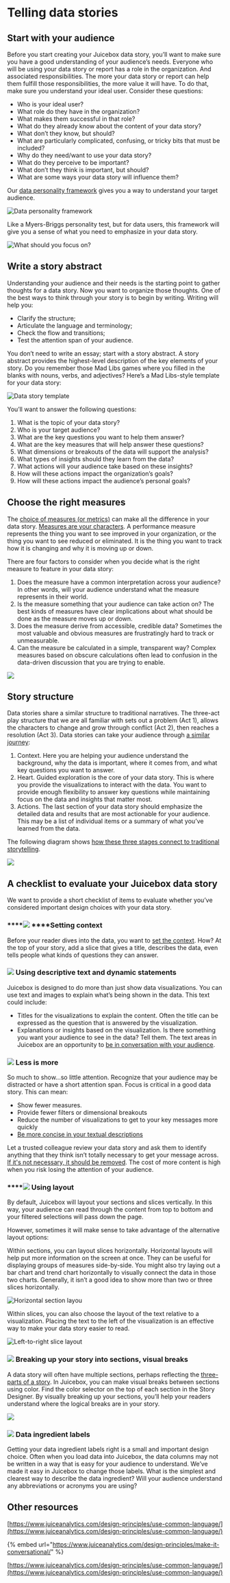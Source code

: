 # Telling data stories

## Start with your audience

Before you start creating your Juicebox data story, you’ll want to make sure you have a good understanding of your audience’s needs. Everyone who will be using your data story or report has a role in the organization. And associated responsibilities. The more your data story or report can help them fulfill those responsibilities, the more value it will have. To do that, make sure you understand your ideal user. Consider these questions:

* Who is your ideal user?
* What role do they have in the organization?
* What makes them successful in that role?
* What do they already know about the content of your data story?
* What don’t they know, but should?
* What are particularly complicated, confusing, or tricky bits that must be included?
* Why do they need/want to use your data story?
* What do they perceive to be important?
* What don’t they think is important, but should?
* What are some ways your data story will influence them?

Our [data personality framework](https://www.juiceanalytics.com/writing/toward-a-data-personality-framework) gives you a way to understand your target audience. 

![Data personality framework](https://lh4.googleusercontent.com/YJznB-8xRdPH4t43WHUois_hdbD1SOWNIx0Ln6S1sSisk1gt2yZOhg5E7T31GjzmOz94lPKgVG6ZtckJJHZEfffKxucq-AUkBJhLJ_pVVyauNzQSa59qwfahmLlJBodKvGR1oC0)

Like a Myers-Briggs personality test, but for data users, this framework will give you a sense of what you need to emphasize in your data story.

![What should you focus on?](https://lh6.googleusercontent.com/7Arch2IN3VcfXU5ZLafOuCAh-Z8Z3kWAm9wbJf-ED6905MYa2qK7lX3hTgnevU9U0nvCOUYlU0_ACZ7tyJDS-y_HYWNwBe5v0FkNLOcwlYEMpwtJiSoReEoBmNwlbp23ZYR-l6k)

## Write a story abstract  

Understanding your audience and their needs is the starting point to gather thoughts for a data story. Now you want to organize those thoughts. One of the best ways to think through your story is to begin by writing. Writing will help you:

* Clarify the structure;
* Articulate the language and terminology;
* Check the flow and transitions;
* Test the attention span of your audience.

You don’t need to write an essay; start with a story abstract. A story abstract provides the highest-level description of the key elements of your story. Do you remember those Mad Libs games where you filled in the blanks with nouns, verbs, and adjectives? Here’s a Mad Libs-style template for your data story:

![Data story template](https://lh3.googleusercontent.com/IVoSmMgipJ5fvVIYhgdha8saY3D5jUyYuZ-IQyokD4LHEU2UGNaznuYWAsZB-n2V5CJ4r1a1tn4bjRU0OmSigYMut8MkQjjaQ9WEwbLW1jfpGfDWWfV_KKDiureynGANpB-jCsM)

You’ll want to answer the following questions:

1. What is the topic of your data story?
2. Who is your target audience?
3. What are the key questions you want to help them answer?
4. What are the key measures that will help answer these questions?
5. What dimensions or breakouts of the data will support the analysis?
6. What types of insights should they learn from the data?
7. What actions will your audience take based on these insights?
8. How will these actions impact the organization’s goals?
9. How will these actions impact the audience’s personal goals?

## **Choose the right measures**

The [choice of measures \(or metrics\)](https://www.juiceanalytics.com/writing/choosing-right-metric) can make all the difference in your data story. [Measures are your characters](https://www.juiceanalytics.com/writing/metrics-are-the-characters-of-data-stories). A performance measure represents the thing you want to see improved in your organization, or the thing you want to see reduced or eliminated. It is the thing you want to track how it is changing and why it is moving up or down.

There are four factors to consider when you decide what is the right measure to feature in your data story:

1. Does the measure have a common interpretation across your audience? In other words, will your audience understand what the measure represents in their world.
2. Is the measure something that your audience can take action on? The best kinds of measures have clear implications about what should be done as the measure moves up or down.
3. Does the measure derive from accessible, credible data? Sometimes the most valuable and obvious measures are frustratingly hard to track or unmeasurable.
4. Can the measure be calculated in a simple, transparent way? Complex measures based on obscure calculations often lead to confusion in the data-driven discussion that you are trying to enable.

![](https://lh3.googleusercontent.com/umQISNXCBTS-H0F5z76yeJsStWV8wdGXGXevI9vSJw04znfKIzfHmVq9XuizdZUyLk_B3T3-V3mwqXglmuTY1aCycPGqP9m5WSdfY5CPGgF34dqzq9Cjmba-0Mo4KgRH5JQbsJs)

## Story structure 

Data stories share a similar structure to traditional narratives. The three-act play structure that we are all familiar with sets out a problem \(Act 1\), allows the characters to change and grow through conflict \(Act 2\), then reaches a resolution \(Act 3\). Data stories can take your audience through [a similar journey](https://www.juiceanalytics.com/writing/how-to-structure-your-data-story):

1. Context. Here you are helping your audience understand the background, why the data is important, where it comes from, and what key questions you want to answer.
2. Heart. Guided exploration is the core of your data story. This is where you provide the visualizations to interact with the data. You want to provide enough flexibility to answer key questions while maintaining focus on the data and insights that matter most.
3. Actions. The last section of your data story should emphasize the detailed data and results that are most actionable for your audience. This may be a list of individual items or a summary of what you’ve learned from the data.

The following diagram shows [how these three stages connect to traditional storytelling](https://www.juiceanalytics.com/writing/the-art-of-data-storytelling-structure).

![](https://lh6.googleusercontent.com/sPc106ulzDllV4-TxOSqk9GM5K5XVBlavyEg8Q5UvP0RxOQV0wxZ1IJlpUDtczO1WvEnHU_6B92jXM9pfZzZkO0PbjqvlfjjqB6uAr4rGXLgNzGcDtOzJGQ53hNFOKF2Q5MR2Ec)

## **A checklist to evaluate your Juicebox data story**

We want to provide a short checklist of items to evaluate whether you’ve considered important design choices with your data story.

### \*\*\*\*![](../../.gitbook/assets/check-square-solid.svg) ****Setting context

Before your reader dives into the data, you want to [set the context](https://www.juiceanalytics.com/writing/use-context-to-make-your-audience-care). How? At the top of your story, add a slice that gives a title, describes the data, even tells people what kinds of questions they can answer. 

### ![](../../.gitbook/assets/check-square-solid.svg) Using descriptive text and dynamic statements

Juicebox is designed to do more than just show data visualizations. You can use text and images to explain what’s being shown in the data. This text could include:

* Titles for the visualizations to explain the content. Often the title can be expressed as the question that is answered by the visualization.
* Explanations or insights based on the visualization. Is there something you want your audience to see in the data? Tell them. The text areas in Juicebox are an opportunity to [be in conversation with your audience](https://www.juiceanalytics.com/design-principles/make-it-conversational/).

### ![](../../.gitbook/assets/check-square-solid.svg) Less is more

So much to show...so little attention. Recognize that your audience may be distracted or have a short attention span. Focus is critical in a good data story. This can mean:

* Show fewer measures.
* Provide fewer filters or dimensional breakouts
* Reduce the number of visualizations to get to your key messages more quickly
* [Be more concise in your textual descriptions](https://writingcenter.unc.edu/tips-and-tools/word-choice/)

Let a trusted colleague review your data story and ask them to identify anything that they think isn’t totally necessary to get your message across. [If it's not necessary, it should be removed](https://www.juiceanalytics.com/writing/10-ways-to-reduce-to-improve-your-data-visualizations). The cost of more content is high when you risk losing the attention of your audience.

### \*\*\*\*![](../../.gitbook/assets/check-square-solid.svg) Using layout

By default, Juicebox will layout your sections and slices vertically. In this way, your audience can read through the content from top to bottom and your filtered selections will pass down the page.

However, sometimes it will make sense to take advantage of the alternative layout options:

Within sections, you can layout slices horizontally. Horizontal layouts will help put more information on the screen at once. They can be useful for displaying groups of measures side-by-side. You might also try laying out a bar chart and trend chart horizontally to visually connect the data in those two charts. Generally, it isn’t a good idea to show more than two or three slices horizontally.

![Horizontal section layou](../../.gitbook/assets/image%20%2870%29.png)

Within slices, you can also choose the layout of the text relative to a visualization. Placing the text to the left of the visualization is an effective way to make your data story easier to read.

![Left-to-right slice layout](../../.gitbook/assets/image%20%2869%29.png)

### ![](../../.gitbook/assets/check-square-solid.svg) Breaking up your story into sections, visual breaks

A data story will often have multiple sections, perhaps reflecting the [three-parts of a story](telling-data-stories.md#story-structure). In Juicebox, you can make visual breaks between sections using color. Find the color selector on the top of each section in the Story Designer. By visually breaking up your sections, you’ll help your readers understand where the logical breaks are in your story.

![](../../.gitbook/assets/image%20%2868%29.png)

### ![](../../.gitbook/assets/check-square-solid.svg) Data ingredient labels

Getting your data ingredient labels right is a small and important design choice. Often when you load data into Juicebox, the data columns may not be written in a way that is easy for your audience to understand. We’ve made it easy in Juicebox to change those labels. What is the simplest and clearest way to describe the data ingredient? Will your audience understand any abbreviations or acronyms you are using? 

## Other resources



[https://www.juiceanalytics.com/design-principles/use-common-language/](https://www.juiceanalytics.com/design-principles/use-common-language/)

{% embed url="https://www.juiceanalytics.com/design-principles/make-it-conversational/" %}

[https://www.juiceanalytics.com/design-principles/use-common-language/](https://www.juiceanalytics.com/design-principles/use-common-language/)

